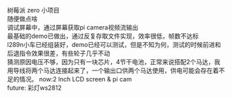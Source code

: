 树莓派 zero 小项目\
随便做点啥\
调试屏幕中，通过屏幕获取pi camera视频流输出\
最基础的demo已做出，通过反复存取文件实现，效率很低，帧数不达标\
l289n小车已经组装好，demo已经可以测试，但是不知为何，测试的时候前进和后退指令效果很差，有些轮子几乎不动\
猜测原因电压不够，因为只有一块芯片，4节干电池，正常来说搭配2个马达，我用导线将两个马达连接起来了，一个输出口供两个马达使用，供电可能会存在着不足的情况。
now:2 Inch LCD screen & pi cam\
future: 彩灯ws2812
